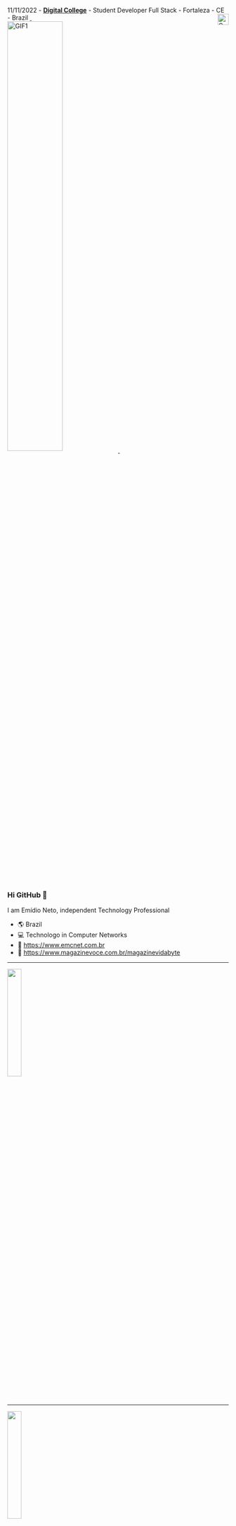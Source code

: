 11/11/2022 - [**Digital College**](https://digitalcollege.com.br/formacao-full-stack/) - Student Developer Full Stack - Fortaleza - CE - Brazil [<img alt="Coding Gif" src="https://media2.giphy.com/media/du3J3cXyzhj75IOgvA/giphy.gif?cid=790b76118849e7b024333f0377101b6f9d71150022128261&rid=giphy.gif&ct=g" height="25" width="25" align="right"/>&nbsp;<br/>](https://github.com/emidiocom)
[<img alt="GIF1" src="https://user-images.githubusercontent.com/78033319/192938934-50d6b48b-81c7-485c-b4cb-5d284cd9a0a7.gif" align="center" style="width:50%; height:auto;" />&nbsp;](https://github.com/emidiocom)





### Hi GitHub 👋




I am Emídio Neto, independent Technology Professional

- 🌎 Brazil
- 💻 Technologo in Computer Networks
- 📡 https://www.emcnet.com.br
- 🛒 https://www.magazinevoce.com.br/magazinevidabyte

------------

<a href = "mailto:emidio.com@gmail.com"><img id="link2" src="https://www.pngall.com/wp-content/uploads/12/Gmail-By-Google-PNG-Photo.png" target="_blank" align="center" style="width:25%" height="auto"></a>

------------
<a href="https://www.linkedin.com/in/em%C3%ADdio-neto-03680522/" target="_blank"><img id="link2" src="https://logos-download.com/wp-content/uploads/2016/03/LinkedIn_Logo_2019.png" target="_blank" align="center" style="width:25%" height="auto"></a>

------------
<a href="https://www.freecodecamp.org/emidiocom" target="_blank"><img id="link2" src="https://user-images.githubusercontent.com/78033319/192530328-524b852d-5175-4e2c-a87c-5ab0b66d6adf.png" target="_blank" align="center" style="width:25%" height="auto"></a>

------------
<a href="https://www.duolingo.com/profile/emidiocom" target="_blank"><img id="link2" src="https://upload.wikimedia.org/wikipedia/commons/thumb/5/5c/Duolingo_logo_%282019%29.svg/320px-Duolingo_logo_%282019%29.svg.png" target="_blank" align="center" style="width:25%" height="auto"></a>

------------
<a href="https://digitalcollege.com.br/" target="_blank"><img id="link2" alt="CSS icon" src="https://digitalcollege.com.br/wp-content/webp-express/webp-images/uploads/2022/05/logo-digital.png.webp" target="_blank" align="center" style="width:25%" height="auto"></a>


------------
------------


